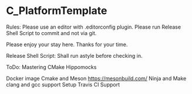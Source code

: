 # C_PlatformTemplate
Rules:
Please use an editor  with .editorconfig plugin.
Please run Release Shell Script to commit and not via git.

Please enjoy your stay here.
Thanks for your time.

Release Shell Script:
Shall run astyle before checking in.

ToDo:
Mastering CMake
Hippomocks

Docker image
Cmake and Meson https://mesonbuild.com/
Ninja and Make
clang and gcc support
Setup Travis CI Support
